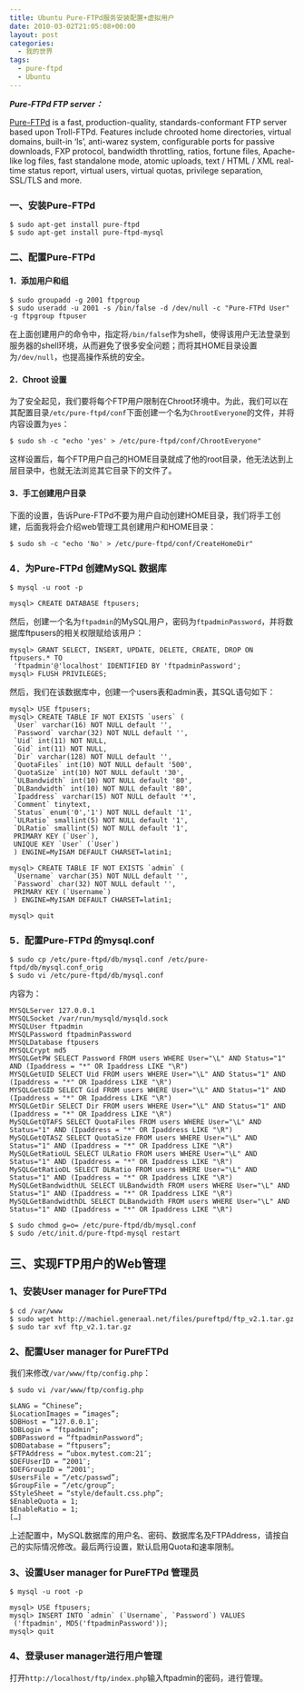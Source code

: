 ```yaml
---
title: Ubuntu Pure-FTPd服务安装配置+虚拟用户
date: 2010-03-02T21:05:08+00:00
layout: post
categories:
  - 我的世界
tags:
  - pure-ftpd
  - Ubuntu
---
```

**_Pure-FTPd FTP server：_**

[Pure-FTPd](http://www.pureftpd.org/project/pure-ftpd) is a fast, production-quality, standards-conformant FTP server based upon Troll-FTPd. Features include chrooted home directories, virtual domains, built-in ‘ls’, anti-warez system, configurable ports for passive downloads, FXP protocol, bandwidth throttling, ratios, fortune files, Apache-like log files, fast standalone mode, atomic uploads, text / HTML / XML real-time status report, virtual users, virtual quotas, privilege separation, SSL/TLS and more.

### 一、安装Pure-FTPd
```
$ sudo apt-get install pure-ftpd
$ sudo apt-get install pure-ftpd-mysql
```
<!--more-->
### 二、配置Pure-FTPd

#### 1．添加用户和组
```
$ sudo groupadd -g 2001 ftpgroup
$ sudo useradd -u 2001 -s /bin/false -d /dev/null -c "Pure-FTPd User" -g ftpgroup ftpuser
```

在上面创建用户的命令中，指定将`/bin/false`作为shell，使得该用户无法登录到服务器的shell环境，从而避免了很多安全问题；而将其HOME目录设置为`/dev/null`，也提高操作系统的安全。

#### 2．Chroot 设置

为了安全起见，我们要将每个FTP用户限制在Chroot环境中。为此，我们可以在其配置目录`/etc/pure-ftpd/conf`下面创建一个名为`ChrootEveryone`的文件，并将内容设置为`yes`：
```
$ sudo sh -c "echo 'yes' > /etc/pure-ftpd/conf/ChrootEveryone"
```

这样设置后，每个FTP用户自己的HOME目录就成了他的root目录，他无法达到上层目录中，也就无法浏览其它目录下的文件了。

#### 3．手工创建用户目录

下面的设置，告诉Pure-FTPd不要为用户自动创建HOME目录，我们将手工创建，后面我将会介绍web管理工具创建用户和HOME目录：
```
$ sudo sh -c "echo 'No' > /etc/pure-ftpd/conf/CreateHomeDir"
```

### 4．为Pure-FTPd 创建MySQL 数据库
```
$ mysql -u root -p

mysql> CREATE DATABASE ftpusers;
```

然后，创建一个名为`ftpadmin`的MySQL用户，密码为`ftpadminPassword`，并将数据库ftpusers的相关权限赋给该用户：
```
mysql> GRANT SELECT, INSERT, UPDATE, DELETE, CREATE, DROP ON ftpusers.* TO
 'ftpadmin'@'localhost' IDENTIFIED BY 'ftpadminPassword';
mysql> FLUSH PRIVILEGES;
```

然后，我们在该数据库中，创建一个users表和admin表，其SQL语句如下：
```
mysql> USE ftpusers;
mysql> CREATE TABLE IF NOT EXISTS `users` (
 `User` varchar(16) NOT NULL default '',
 `Password` varchar(32) NOT NULL default '',
 `Uid` int(11) NOT NULL,
 `Gid` int(11) NOT NULL,
 `Dir` varchar(128) NOT NULL default '',
 `QuotaFiles` int(10) NOT NULL default '500',
 `QuotaSize` int(10) NOT NULL default '30',
 `ULBandwidth` int(10) NOT NULL default '80',
 `DLBandwidth` int(10) NOT NULL default '80',
 `Ipaddress` varchar(15) NOT NULL default '*',
 `Comment` tinytext,
 `Status` enum('0','1') NOT NULL default '1',
 `ULRatio` smallint(5) NOT NULL default '1',
 `DLRatio` smallint(5) NOT NULL default '1',
 PRIMARY KEY (`User`),
 UNIQUE KEY `User` (`User`)
 ) ENGINE=MyISAM DEFAULT CHARSET=latin1;

mysql> CREATE TABLE IF NOT EXISTS `admin` (
 `Username` varchar(35) NOT NULL default '',
 `Password` char(32) NOT NULL default '',
 PRIMARY KEY (`Username`)
 ) ENGINE=MyISAM DEFAULT CHARSET=latin1;

mysql> quit
```

### 5．配置Pure-FTPd 的mysql.conf
```
$ sudo cp /etc/pure-ftpd/db/mysql.conf /etc/pure-ftpd/db/mysql.conf_orig
$ sudo vi /etc/pure-ftpd/db/mysql.conf
```

内容为：
```
MYSQLServer 127.0.0.1
MYSQLSocket /var/run/mysqld/mysqld.sock
MYSQLUser ftpadmin
MYSQLPassword ftpadminPassword
MYSQLDatabase ftpusers
MYSQLCrypt md5
MYSQLGetPW SELECT Password FROM users WHERE User="\L" AND Status="1" AND (Ipaddress = "*" OR Ipaddress LIKE "\R")
MYSQLGetUID SELECT Uid FROM users WHERE User="\L" AND Status="1" AND (Ipaddress = "*" OR Ipaddress LIKE "\R")
MYSQLGetGID SELECT Gid FROM users WHERE User="\L" AND Status="1" AND (Ipaddress = "*" OR Ipaddress LIKE "\R")
MYSQLGetDir SELECT Dir FROM users WHERE User="\L" AND Status="1" AND (Ipaddress = "*" OR Ipaddress LIKE "\R")
MySQLGetQTAFS SELECT QuotaFiles FROM users WHERE User="\L" AND Status="1" AND (Ipaddress = "*" OR Ipaddress LIKE "\R")
MySQLGetQTASZ SELECT QuotaSize FROM users WHERE User="\L" AND Status="1" AND (Ipaddress = "*" OR Ipaddress LIKE "\R")
MySQLGetRatioUL SELECT ULRatio FROM users WHERE User="\L" AND Status="1" AND (Ipaddress = "*" OR Ipaddress LIKE "\R")
MySQLGetRatioDL SELECT DLRatio FROM users WHERE User="\L" AND Status="1" AND (Ipaddress = "*" OR Ipaddress LIKE "\R")
MySQLGetBandwidthUL SELECT ULBandwidth FROM users WHERE User="\L" AND Status="1" AND (Ipaddress = "*" OR Ipaddress LIKE "\R")
MySQLGetBandwidthDL SELECT DLBandwidth FROM users WHERE User="\L" AND Status="1" AND (Ipaddress = "*" OR Ipaddress LIKE "\R")
```

```
$ sudo chmod g=o= /etc/pure-ftpd/db/mysql.conf
$ sudo /etc/init.d/pure-ftpd-mysql restart
```

## 三、实现FTP用户的Web管理

### 1、安装User manager for PureFTPd
```
$ cd /var/www
$ sudo wget http://machiel.generaal.net/files/pureftpd/ftp_v2.1.tar.gz
$ sudo tar xvf ftp_v2.1.tar.gz
```

### 2、配置User manager for PureFTPd

我们来修改`/var/www/ftp/config.php`：
```
$ sudo vi /var/www/ftp/config.php
```

```
$LANG = “Chinese”;
$LocationImages = “images”;
$DBHost = “127.0.0.1″;
$DBLogin = “ftpadmin”;
$DBPassword = “ftpadminPassword”;
$DBDatabase = “ftpusers”;
$FTPAddress = “ubox.mytest.com:21″;
$DEFUserID = “2001″;
$DEFGroupID = “2001″;
$UsersFile = “/etc/passwd”;
$GroupFile = “/etc/group”;
$StyleSheet = “style/default.css.php”;
$EnableQuota = 1;
$EnableRatio = 1;
[…]
```

上述配置中，MySQL数据库的用户名、密码、数据库名及FTPAddress，请按自己的实际情况修改。最后两行设置，默认启用Quota和速率限制。

### 3、设置User manager for PureFTPd 管理员
```
$ mysql -u root -p
```

```
mysql> USE ftpusers;
mysql> INSERT INTO `admin` (`Username`, `Password`) VALUES
 ('ftpadmin', MD5('ftpadminPassword'));
mysql> quit
```

### 4、登录user manager进行用户管理

打开`http://localhost/ftp/index.php`输入ftpadmin的密码，进行管理。